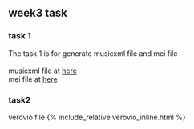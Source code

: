 ## week3 task
### task 1
The task 1 is for generate musicxml file and mei file <br>
<br>
musicxml file at [here](week2.musicxml) <br>
mei file at [here](week2.mei)
### task2
verovio file
{% include_relative verovio_inline.html %}

